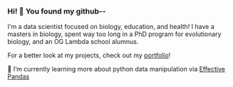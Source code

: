 ### Hi! :mechanical_arm: You found my github--

I'm a data scientist focused on biology, education, and health! I have a masters in biology, spent way too long in a PhD program for evolutionary biology, and an OG Lambda school alumnus. 

For a better look at my projects, check out my [portfolio](https://jae-finger.github.io/)!

🌱 I’m currently learning more about python data manipulation via [Effective Pandas](https://store.metasnake.com/effective-pandas-book)

